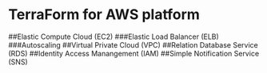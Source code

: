 # TerraForm for AWS platform
##Elastic Compute Cloud (EC2)
###Elastic Load Balancer (ELB)
###Autoscaling
##Virtual Private Cloud (VPC)
##Relation Database Service (RDS)
##Identity Access Manangement (IAM)
##Simple Notification Service (SNS)

